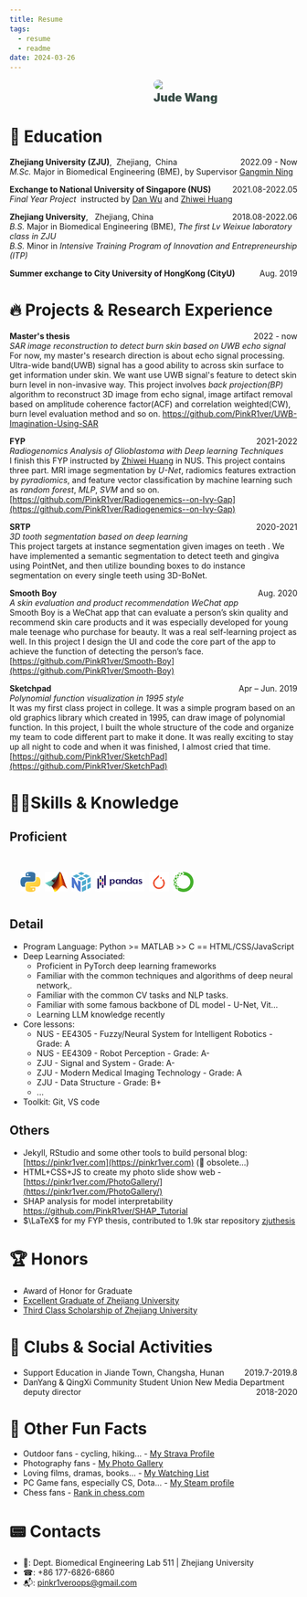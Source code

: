 ```yaml
---
title: Resume
tags:
  - resume
  - readme
date: 2024-03-26
---
```


<div style="margin:auto;width: 50%; transform: translate(50%, 0);">
<tr>
            <td style="text-align:
                center;"><img src="https://pinktalk.online/assets/pic/me.jpg"
                    role="presentation" width="114" 
                    style="display: inline-block; max-width: 180px; border-radius: 25px;text-align: center;">
                <h2 color="#000000"  style="margin: 0px; font-size: 20px; color: #3A4E48; font-weight: 1000;"><span>Jude</span><span>&nbsp;</span><span>Wang</span></h2>
        </tr>
</div>

# 📐 Education

**Zhejiang University (ZJU)**,&nbsp;&nbsp;Zhejiang,&nbsp;&nbsp;China <span style="float: right; ">2022.09 - Now</span> <br>
*M.Sc.* Major in Biomedical Engineering (BME), by Supervisor [Gangmin Ning](https://person.zju.edu.cn/en/0090078)

**Exchange to National University of Singapore (NUS)**  <span style="float: right; ">2021.08-2022.05</span> <br>
*Final Year Project* &nbsp;instructed by [Dan Wu](https://person.zju.edu.cn/en/danwu) and [Zhiwei Huang](https://cde.nus.edu.sg/bme/staff/dr-huang-zhiwei/)

**Zhejiang University**, &nbsp;&nbsp;Zhejiang, China <span style="float: right; ">2018.08-2022.06</span><br>
*B.S.* Major in Biomedical Engineering (BME), *The first Lv Weixue laboratory class in ZJU*<br>
*B.S.* Minor in *Intensive Training Program of Innovation and Entrepreneurship (ITP)*

**Summer exchange to City University of HongKong (CityU)** <span style="float: right; ">Aug. 2019</span>

# 🔥 Projects & Research Experience

**Master's thesis** <span style="float: right; ">2022 - now</span> <br>
*SAR image reconstruction to detect burn skin based on UWB echo signal*<br>
For now, my master's research direction is about echo signal processing. Ultra-wide band(UWB) signal has a good ability to across skin surface to get information under skin. We want use UWB signal's feature to detect skin burn level in non-invasive way. This project involves *back projection(BP)* algorithm to reconstruct 3D image from echo signal, image artifact removal based on amplitude coherence factor(ACF) and correlation weighted(CW), burn level evaluation method and so on. 
https://github.com/PinkR1ver/UWB-Imagination-Using-SAR

**FYP** <span style="float: right; ">2021-2022</span> <br>
*Radiogenomics Analysis of Glioblastoma with Deep learning Techniques*<br>
I finish this FYP instructed by [Zhiwei Huang](https://cde.nus.edu.sg/bme/staff/dr-huang-zhiwei/) in NUS. This project contains three part. MRI image segmentation by *U-Net*, radiomics features extraction by *pyradiomics*, and feature vector classification by machine learning such as *random forest*, *MLP*, *SVM* and so on. [https://github.com/PinkR1ver/Radiogenemics--on-Ivy-Gap](https://github.com/PinkR1ver/Radiogenemics--on-Ivy-Gap)

**SRTP** <span style="float: right; ">2020-2021</span> <br>
*3D tooth segmentation based on deep learning*<br>
This project targets at instance segmentation given images on teeth . We have implemented a semantic segmentation to detect teeth and gingiva using PointNet, and then utilize bounding boxes to do instance segmentation on every single teeth using 3D-BoNet.

**Smooth Boy** <span style="float: right; ">Aug. 2020</span> <br>
*A skin evaluation and product recommendation WeChat app*<br>
Smooth Boy is a WeChat app that can evaluate a person’s skin quality and recommend skin care products and it was especially developed for young male teenage who purchase for beauty. It was a real self-learning project as well. In this project I design the UI and code the core part of the app to achieve the function of detecting the person’s face. [https://github.com/PinkR1ver/Smooth-Boy](https://github.com/PinkR1ver/Smooth-Boy)


**Sketchpad** <span style="float: right; ">Apr – Jun. 2019</span> <br>
*Polynomial function visualization in 1995 style* <br>
It was my first class project in college. It was a simple program based on an old graphics library which created in 1995, can draw image of polynomial function. In this project, I built the whole structure of the code and organize my team to code different part to make it done. It was really exciting to stay up all night to code and when it was finished, I almost cried that time. [https://github.com/PinkR1ver/SketchPad](https://github.com/PinkR1ver/SketchPad)


# 🤹🏽Skills & Knowledge

## Proficient
<br>
<div style="display: flex; white-space:nowrap; overflow:auto; padding: 15px">
	<img align="left" alt="python" height="35px" style="margin:0px 4px" src="https://github.com/PinkR1ver/Jude.W-s-Knowledge-Brain/blob/master/warehouse/img/skills/python.png?raw=true" />
	<img align="left" alt="matlab" height="35px" style="margin:0px 4px" src="https://github.com/PinkR1ver/Jude.W-s-Knowledge-Brain/blob/master/warehouse/img/skills/matlab.png?raw=true" />
	<img align="left" alt="numpy" height="35px" style="margin:0px 4px" src="https://github.com/PinkR1ver/Jude.W-s-Knowledge-Brain/blob/master/warehouse/img/skills/numpy.png?raw=true" />
	<img align="left" alt="pandas" height="35px" style="margin:0px 4px" src="https://github.com/PinkR1ver/Jude.W-s-Knowledge-Brain/blob/master/warehouse/img/skills/pandas.png?raw=true" />
	<img align="left" alt="pytorch" height="35px" style="margin:0px 4px" src="https://github.com/PinkR1ver/Jude.W-s-Knowledge-Brain/blob/master/warehouse/img/skills/pytorch.png?raw=true" />
	<img align="left" alt="anaconda" height="35px" style="margin:0px 4px" src="https://github.com/PinkR1ver/Jude.W-s-Knowledge-Brain/blob/master/warehouse/img/skills/anaconda.png?raw=true" />
</div>

## Detail

* Program Language: Python >= MATLAB >> C == HTML/CSS/JavaScript
* Deep Learning Associated:
	* Proficient in PyTorch deep learning frameworks
	* Familiar with the common techniques and algorithms of deep neural network,.
	* Familiar with the common CV tasks and NLP tasks.
	* Familiar with some famous backbone of DL model -  U-Net, Vit...
	* Learning LLM knowledge recently
* Core lessons: 
	* NUS - EE4305 - Fuzzy/Neural System for Intelligent Robotics - Grade: A
	* NUS - EE4309 - Robot Perception - Grade: A-
	* ZJU - Signal and System - Grade: A-
	* ZJU - Modern Medical Imaging Technology - Grade: A
	* ZJU - Data Structure - Grade: B+
	* ...
* Toolkit: Git, VS code

## Others

*  Jekyll, RStudio and some other tools to build personal blog: [https://pinkr1ver.com](https://pinkr1ver.com) (🚧 obsolete...)
* HTML+CSS+JS to create my photo slide show web - [https://pinkr1ver.com/PhotoGallery/](https://pinkr1ver.com/PhotoGallery/)
* SHAP analysis for model interpretability https://github.com/PinkR1ver/SHAP_Tutorial
* $\LaTeX$ for my FYP thesis, contributed to 1.9k star repository [zjuthesis](https://github.com/TheNetAdmin/zjuthesis)

# 🏆 Honors

* Award of Honor for Graduate
* [Excellent Graduate of Zhejiang University](assets/pic/outstanding_graduates_of_zhejiang_university.jpg)
* [Third Class Scholarship of Zhejiang University](assets/pic/zhejiang_university_scholarship_third_prize.png)

# 🎈 Clubs & Social Activities

* Support Education in Jiande Town, Changsha, Hunan <span style="float: right; ">2019.7-2019.8</span>
* DanYang & QingXi Community Student Union New Media Department deputy director <span style="float: right; ">2018-2020</span>

# 🌺 Other Fun Facts

* Outdoor fans - cycling, hiking... - [My Strava Profile](https://www.strava.com/athletes/109116948)
* Photography fans - [My Photo Gallery](https://www.notion.so/pinkr1ver/3cfdd332b9a94b20bca041f2aa2bdcd2?v=24e696e6ab754386a710bc8e83976357)
* Loving films, dramas, books... - [My Watching List](https://pinkr1ver.notion.site/5e136466f3664ff1aaaa75b85446e5b4?v=a41efbce52a84f7aa89d8f649f4620f6&pvs=4)
* PC Game fans, especially CS, Dota... - [My Steam profile](https://steamcommunity.com/id/PinkCred1t)
* Chess fans - [Rank in chess.com](https://www.chess.com/member/yichongwang)

# 📟 Contacts

* 🏢: Dept. Biomedical Engineering Lab 511 | Zhejiang University
* ☎: +86 177-6826-6860
* 📬: pinkr1veroops@gmail.com


